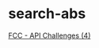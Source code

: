 # search-abs
[FCC - API Challenges (4)](https://www.freecodecamp.com/challenges/image-search-abstraction-layer)